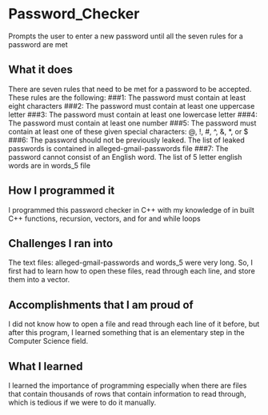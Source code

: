 # Password_Checker
Prompts the user to enter a new password until all the seven rules for a password are met

## What it does
There are seven rules that need to be met for a password to be accepted. These rules are the following:
###1: The password must contain at least eight characters
###2: The password must contain at least one uppercase letter
###3: The password must contain at least one lowercase letter
###4: The password must contain at least one number
###5: The password must contain at least one of these given special characters: @, !, #, ^, &, *, or $
###6: The password should not be previously leaked. The list of leaked passwords is contained in alleged-gmail-passwords file
###7: The password cannot consist of an English word. The list of 5 letter english words are in words_5 file

## How I programmed it
I programmed this password checker in C++ with my knowledge of in built C++ functions, recursion, vectors, and for and while loops

## Challenges I ran into
The text files: alleged-gmail-passwords and words_5 were very long. So, I first had to learn how to open these files, read through each line, and store them into a vector.

## Accomplishments that I am proud of
I did not know how to open a file and read through each line of it before, but after this program, I learned something that is an elementary step in the Computer Science field.

## What I learned
I learned the importance of programming especially when there are files that contain thousands of rows that contain information to read through, which is tedious if we were to do it manually.
